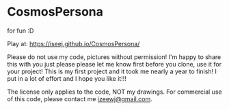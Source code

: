 # CosmosPersona
for fun :D

Play at: https://iseej.github.io/CosmosPersona/

Please do not use my code, pictures without permission! I'm happy to share this with you just please please let me know first before you clone, use it for your project! This is my first project and it took me nearly a year to finish! I put in a lot of effort and I hope you like it!!!

The license only applies to the code, NOT my drawings.
For commercial use of this code, please contact me izeewj@gmail.com. 
